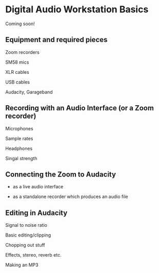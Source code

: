 # Digital Audio Workstation Basics

Coming soon!


## Equipment and required pieces

Zoom recorders

SM58 mics

XLR cables

USB cables

Audacity, Garageband

## Recording with an Audio Interface (or a Zoom recorder)

Microphones

Sample rates

Headphones

Singal strength

## Connecting the Zoom to Audacity

- as a live audio interface

- as a standalone recorder which produces an audio file


## Editing in Audacity

Signal to noise ratio

Basic editing/clipping

Chopping out stuff

Effects, stereo, reverb etc.

Making an MP3


